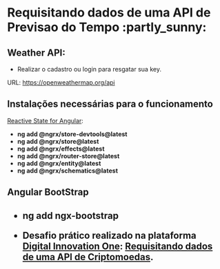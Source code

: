 <h1> Requisitando dados de uma API de Previsao do Tempo :partly_sunny: </h1>


<h2> Weather API: </h2>
 <ul>
  <li>Realizar o cadastro ou login para resgatar sua key.</li>
 </ul>

URL: https://openweathermap.org/api

<h2> Instalações necessárias para o funcionamento  </h2>

[Reactive State for Angular](https://ngrx.io/guide/store "Reactive State for Angular"):
<b/>
 <ul>
  <li> ng add @ngrx/store-devtools@latest </li>
  <li> ng add @ngrx/store@latest </li>
  <li> ng add @ngrx/effects@latest </li>
  <li> ng add @ngrx/router-store@latest </li>
  <li> ng add @ngrx/entity@latest </li>
  <li> ng add @ngrx/schematics@latest </li>
 </ul>
 <b/>
<h2>Angular BootStrap<h2>
 <b/>
 <ul>
  <li> ng add ngx-bootstrap</li>
 </ul>
 <b/>


- Desafio prático realizado na plataforma [Digital Innovation One](https://web.digitalinnovation.one/home "Digital Innovation One"): [Requisitando dados de uma API de Criptomoedas](https://web.digitalinnovation.one/project/criando-projeto-para-consultar-a-previsao-do-tempo-via-api/learning/b3006cd0-6980-4dda-9760-7ff00e1ae134?back=/track/everis-fullstack-developer&bootcamp_id=4783a045-fcd6-4074-b5b7-4e85cab84888).
